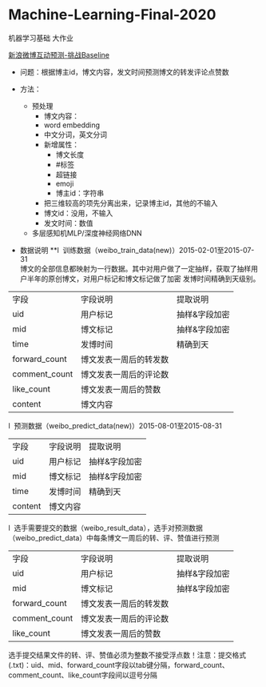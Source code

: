 # Machine-Learning-Final-2020
 机器学习基础 大作业

[新浪微博互动预测-挑战Baseline](https://tianchi.aliyun.com/competition/entrance/231574/information)

- 问题：根据博主id，博文内容，发文时间预测博文的转发评论点赞数

- 方法：
	- 预处理
		- 博文内容：
       - word embedding
       - 中文分词，英文分词
		- 新增属性：
			- 	博文长度 
			- 	#标签 
			- 	超链接 
			- 	emoji
			- 博主id：字符串
		- 把三维较高的项先分离出来，记录博主id，其他的不输入
		- 博文id：没用，不输入
		- 发文时间：数值
	- 多层感知机MLP/深度神经网络DNN
	
- 数据说明
  **l  训练数据（weibo\_train\_data(new)）2015-02-01至2015-07-31  
  博文的全部信息都映射为一行数据。其中对用户做了一定抽样，获取了抽样用户半年的原创博文，对用户标记和博文标记做了加密 发博时间精确到天级别。

|     |     |     |
| --- | --- | --- |
| 字段  | 字段说明 | 提取说明 |
| uid | 用户标记 | 抽样&字段加密 |
| mid | 博文标记 | 抽样&字段加密 |
| time | 发博时间 | 精确到天 |
| forward_count | 博文发表一周后的转发数 |     |
| comment_count | 博文发表一周后的评论数 |     |
| like_count | 博文发表一周后的赞数 |     |
| content | 博文内容 |     |


l  预测数据（weibo\_predict\_data(new)）2015-08-01至2015-08-31

|     |     |     |
| --- | --- | --- |
| 字段  | 字段说明 | 提取说明 |
| uid | 用户标记 | 抽样&字段加密 |
| mid | 博文标记 | 抽样&字段加密 |
| time | 发博时间 | 精确到天 |
| content | 博文内容 |     |


l  选手需要提交的数据（weibo\_result\_data），选手对预测数据（weibo\_predict\_data）中每条博文一周后的转、评、赞值进行预测

|     |     |     |
| --- | --- | --- |
| 字段  | 字段说明 | 提取说明 |
| uid | 用户标记 | 抽样&字段加密 |
| mid | 博文标记 | 抽样&字段加密 |
| forward_count | 博文发表一周后的转发数 |     |
| comment_count | 博文发表一周后的评论数 |     |
| like_count | 博文发表一周后的赞数 |     |

选手提交结果文件的转、评、赞值必须为整数不接受浮点数！注意：提交格式(.txt)：uid、mid、forward\_count字段以tab键分隔，forward\_count、comment\_count、like\_count字段间以逗号分隔
